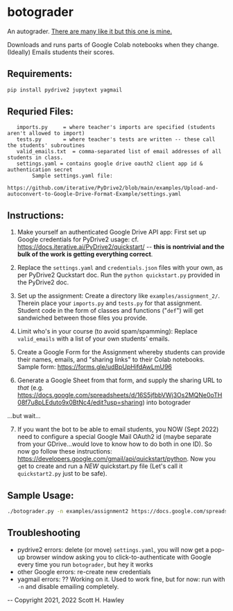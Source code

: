 # botograder
An autograder. [There are many like it but this one is mine.](https://youtu.be/Hgd2F2QNfEE?t=13)


Downloads and runs parts of Google Colab notebooks when they change. (Ideally) Emails students their scores. 

## Requirements:
```bash
pip install pydrive2 jupytext yagmail
```

## Requried Files: 
```
   imports.py     = where teacher's imports are specified (students aren't allowed to import)
   tests.py       = where teacher's tests are written -- these call the students' subroutines
   valid_emails.txt  = comma-separated list of email addresses of all students in class. 
   settings.yaml = contains google drive oauth2 client app id & authentication secret
        Sample settings.yaml file: 
        https://github.com/iterative/PyDrive2/blob/main/examples/Upload-and-autoconvert-to-Google-Drive-Format-Example/settings.yaml
```

## Instructions:
1. Make yourself an authenticated Google Drive API app: First set up Google credentials for PyDrive2 usage: cf. https://docs.iterative.ai/PyDrive2/quickstart/ -- **this is nontrivial and the bulk of the work is getting everything correct**. 

2. Replace the `settings.yaml` and `credentials.json` files with your own, as per PyDrive2 Quckstart doc.   Run the `python quickstart.py` provided in the PyDrive2 doc. 

3. Set up the assignment: Create a directory like `examples/assignment_2/`. Therein place your `imports.py` and `tests.py` for that assignment. Student code in the form of classes and functions ("`def`") will get sandwiched between those files you provide. 

4. Limit who's in your course (to avoid spam/spamming): Replace `valid_emails` with a list of your own students' emails.

5. Create a Google Form for the Assignment whereby students can provide their names, emails, and "sharing links" to their Colab notebooks.   Sample form: https://forms.gle/udBpUpHifdAwLmU96


6. Generate a Google Sheet from that form, and supply the sharing URL to *that* (e.g. https://docs.google.com/spreadsheets/d/16S5jfbbVWj3Os2MQNe0oTH08f7u8pLEduto9x0BtNc4/edit?usp=sharing) into botograder

...but wait...

7. If you want the bot to be able to email students, you NOW (Sept 2022) need to configure a special Google Mail OAuth2 id (maybe separate from your GDrive...would love to know how to do both in one ID). So now go follow these instructions: https://developers.google.com/gmail/api/quickstart/python. Now you get to create and run a *NEW* quickstart.py file (Let's call it `quickstart2.py` just to be safe).


## Sample Usage:

```bash
./botograder.py -n examples/assignment2 https://docs.google.com/spreadsheets/d/16S5jfbbVWj3Os2MQNe0oTH08f7u8pLEduto9x0BtNc4/edit?usp=sharing
```

## Troubleshooting

* pydrive2 errors: delete (or move) `settings.yaml`, you will now get a pop-up browser window asking you to click-to-authenticate with Google every time you run `botograder`, but hey it works
* other Google errors: re-create new credentials
* yagmail errors: ?? Working on it. Used to work fine, but for now: run with `-n` and disable emailing completely. 

-- 
Copyright 2021, 2022 Scott H. Hawley 
